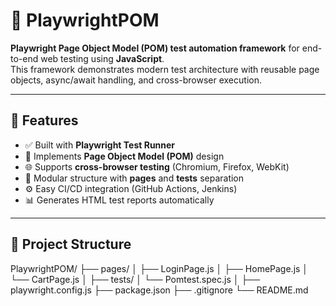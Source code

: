 # 🧪 PlaywrightPOM

**Playwright Page Object Model (POM) test automation framework** for end-to-end web testing using **JavaScript**.  
This framework demonstrates modern test architecture with reusable page objects, async/await handling, and cross-browser execution.

---

## 🚀 Features
- ✅ Built with **Playwright Test Runner**
- 🧩 Implements **Page Object Model (POM)** design
- 🌐 Supports **cross-browser testing** (Chromium, Firefox, WebKit)
- 🧱 Modular structure with **pages** and **tests** separation
- ⚙️ Easy CI/CD integration (GitHub Actions, Jenkins)
- 📊 Generates HTML test reports automatically

---

## 📁 Project Structure


PlaywrightPOM/
├── pages/
│ ├── LoginPage.js
│ ├── HomePage.js
│ └── CartPage.js
│
├── tests/
│ └── Pomtest.spec.js
│
├── playwright.config.js
├── package.json
├── .gitignore
└── README.md
